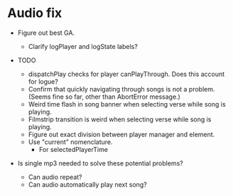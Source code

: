 # Audio fix
* Figure out best GA.
    * Clarify logPlayer and logState labels?

* TODO
    * dispatchPlay checks for player canPlayThrough. Does this account for logue?
    * Confirm that quickly navigating through songs is not a problem. (Seems fine so far, other than AbortError message.)
    * Weird time flash in song banner when selecting verse while song is playing.
    * Filmstrip transition is weird when selecting verse while song is playing.
    * Figure out exact division between player manager and element.
    * Use "current" nomenclature.
        * For selectedPlayerTime

* Is single mp3 needed to solve these potential problems?
    * Can audio repeat?
    * Can audio automatically play next song?